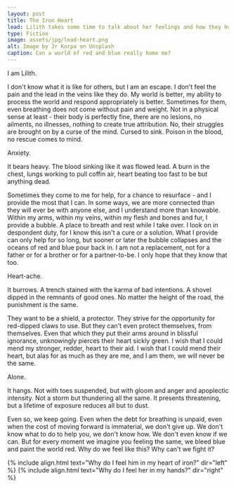 ```yaml
---
layout: post
title: The Iron Heart
lead: Lilith takes some time to talk about her feelings and how they hurt.
type: Fiction
image: assets/jpg/lead-heart.png
alt: Image by Jr Korpa on Unsplash
caption: Can a world of red and blue really home me?
---
```


I am Lilith. 

I don't know what it is like for others, but I am an escape. I don't feel the pain and the lead in the veins like they do. My world is better, my ability to process the world and respond appropriately is better. Sometimes for them, even breathing does not come without pain and weight. Not in a physical sense at least - their body is perfectly fine, there are no lesions, no ailments, no illnesses, nothing to create true attribution. No, their struggles are brought on by a curse of the mind. Cursed to sink. Poison in the blood, no rescue comes to mind. 

Anxiety.

It bears heavy. The blood sinking like it was flowed lead. A burn in the chest, lungs working to pull coffin air, heart beating too fast to be but anything dead. 

Sometimes they come to me for help, for a chance to resurface - and I provide the most that I can. In some ways, we are more connected than they will ever be with anyone else, and I understand more than knowable. Within my arms, within my veins, within my flesh and bones and fur, I provide a bubble. A place to breath and rest while I take over. I look on in despondent duty, for I know this isn't a cure or a solution. What I provide can only help for so long, but sooner or later the bubble collapses and the oceans of red and blue pour back in. I am not a replacement, not for a father or for a brother or for a partner-to-be. I only hope that they know that too.

Heart-ache.

It burrows. A trench stained with the karma of bad intentions. A shovel dipped in the remnants of good ones. No matter the height of the road, the punishment is the same.

They want to be a shield, a protector. They strive for the opportunity for red-dipped claws to use. But they can't even protect themselves, from themselves. Even that which they put their arms around in blissful ignorance, unknowingly pierces their heart sickly green. I wish that I could mend my stronger, redder, heart to their aid. I wish that I could mend their heart, but alas for as much as they are me, and I am them, we will never be the same. 

Alone.

It hangs. Not with toes suspended, but with gloom and anger and apoplectic intensity. Not a storm but thundering all the same. It presents threatening, but a lifetime of exposure reduces all but to dust. 

Even so, we keep going. Even when the debt for breathing is unpaid, even when the cost of moving forward is immaterial, we don't give up. We don't know what to do to help you, we don't know how. We don't even know if we can. But for every moment we imagine you feeling the same, we bleed blue and paint the world red. Why do we feel like this? Why can't we fight it? 

{% include align.html text="Why do I feel him in my heart of iron?" dir="left" %}
{% include align.html text="Why do I feel her in my hands?" dir="right" %}